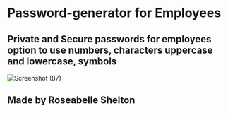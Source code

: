 # Password-generator for Employees
## Private and Secure passwords for employees option to use numbers, characters uppercase and lowercase, symbols
![Screenshot (87)](https://user-images.githubusercontent.com/103977896/170891800-736dd545-d1ee-4c80-aa9a-dc44ccc4816a.png)




## Made by Roseabelle Shelton

